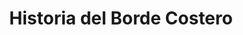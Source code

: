 ---
title: "Historia del Borde Costero"
description: "Historia del Borde Costero - Corporación para la Integración del Borde Costero Central de Arica."
draft: false
---